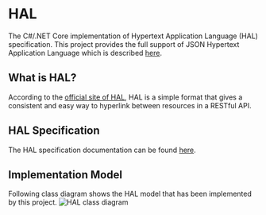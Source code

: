 # HAL
The C#/.NET Core implementation of Hypertext Application Language (HAL) specification. This project provides the full support of JSON Hypertext Application Language which is described [here](https://tools.ietf.org/html/draft-kelly-json-hal-08).

## What is HAL?
According to the [official site of HAL](http://stateless.co/hal_specification.html), HAL is a simple format that gives a consistent and easy way to hyperlink between resources in a RESTful API.

## HAL Specification
The HAL specification documentation can be found [here](https://tools.ietf.org/html/draft-kelly-json-hal-08).

## Implementation Model
Following class diagram shows the HAL model that has been implemented by this project.
![HAL class diagram](https://raw.githubusercontent.com/daxnet/hal/master/docs/HalClassDiagram.png)

